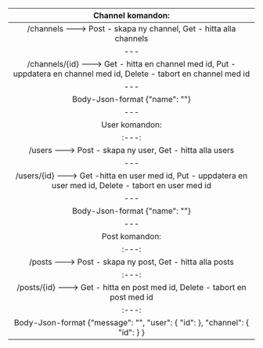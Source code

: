 |Channel komandon: |
|:---:|
|/channels ---> Post - skapa ny channel, Get - hitta alla channels|
|---|
|/channels/{id} ---> Get - hitta en channel med id, Put - uppdatera en channel med id, Delete - tabort en channel med id|
|---|
|Body-Json-format {"name": ""}|
|---|
|User komandon:|
|:---:|
|/users ---> Post - skapa ny user, Get - hitta alla users|
|---|
|/users/{id} ---> Get -hitta en user med id, Put - uppdatera en user med id, Delete - tabort en user med id|
|---|
|Body-Json-format {"name": ""}|
|---|
|Post komandon:|
|:---:|
|/posts ---> Post - skapa ny post, Get - hitta alla posts|
|:---:|
|/posts/{id} ---> Get - hitta en post med id, Delete - tabort en post med id|
|:---:|
|Body-Json-format {"message": "", "user": { "id": }, "channel": { "id": } }|
